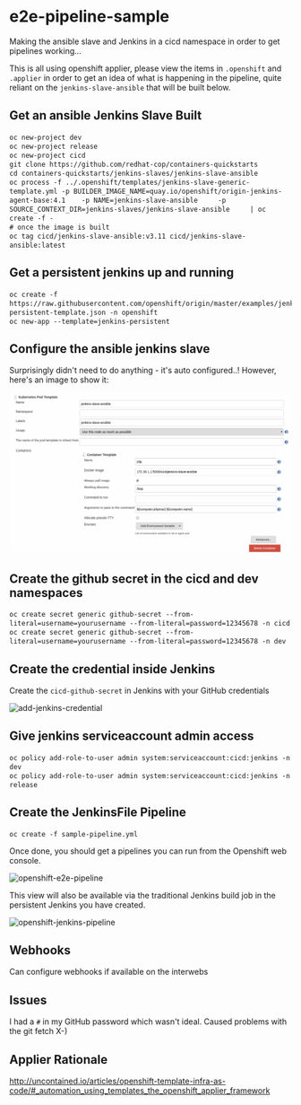 # e2e-pipeline-sample

Making the ansible slave and Jenkins in a cicd namespace in order to get pipelines working...

This is all using openshift applier, please view the items in `.openshift` and `.applier` in order to get an idea of what is happening in the pipeline, quite reliant on the `jenkins-slave-ansible` that will be built below.

## Get an ansible Jenkins Slave Built

```shell
oc new-project dev
oc new-project release
oc new-project cicd
git clone https://github.com/redhat-cop/containers-quickstarts
cd containers-quickstarts/jenkins-slaves/jenkins-slave-ansible
oc process -f ../.openshift/templates/jenkins-slave-generic-template.yml -p BUILDER_IMAGE_NAME=quay.io/openshift/origin-jenkins-agent-base:4.1    -p NAME=jenkins-slave-ansible     -p SOURCE_CONTEXT_DIR=jenkins-slaves/jenkins-slave-ansible     | oc create -f -
# once the image is built
oc tag cicd/jenkins-slave-ansible:v3.11 cicd/jenkins-slave-ansible:latest
```

## Get a persistent jenkins up and running

```shell
oc create -f https://raw.githubusercontent.com/openshift/origin/master/examples/jenkins/jenkins-persistent-template.json -n openshift
oc new-app --template=jenkins-persistent

```

## Configure the ansible jenkins slave

Surprisingly didn't need to do anything - it's auto configured..!  However, here's an image to show it:

![jenkins-slave-management-config](./images/jenkins-slave-management-config.png)

## Create the github secret in the cicd and dev namespaces

```shell
oc create secret generic github-secret --from-literal=username=yourusername --from-literal=password=12345678 -n cicd
oc create secret generic github-secret --from-literal=username=yourusername --from-literal=password=12345678 -n dev
```

## Create the credential inside Jenkins

Create the `cicd-github-secret` in Jenkins with your GitHub credentials

![add-jenkins-credential](./images/add-jenkins-credential.png)

## Give jenkins serviceaccount admin access

```shell
oc policy add-role-to-user admin system:serviceaccount:cicd:jenkins -n dev
oc policy add-role-to-user admin system:serviceaccount:cicd:jenkins -n release
```

## Create the JenkinsFile Pipeline

```shell
oc create -f sample-pipeline.yml
```

Once done, you should get a pipelines you can run from the Openshift web console.

![openshift-e2e-pipeline](./images/pipelines-screenshot.png)

This view will also be available via the traditional Jenkins build job in the persistent Jenkins you have created.

![openshift-jenkins-pipeline](./images/pipeline-jenkins-screenshot.png)

## Webhooks

Can configure webhooks if available on the interwebs

## Issues

I had a `#` in my GitHub password which wasn't ideal.  Caused problems with the git fetch X-)

## Applier Rationale

http://uncontained.io/articles/openshift-template-infra-as-code/#_automation_using_templates_the_openshift_applier_framework